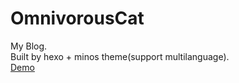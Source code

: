 # OmnivorousCat

My Blog.<br/>
Built by hexo + minos theme(support multilanguage).<br/>
[Demo](https://ahchao.github.io/OmnivorousCat/)
